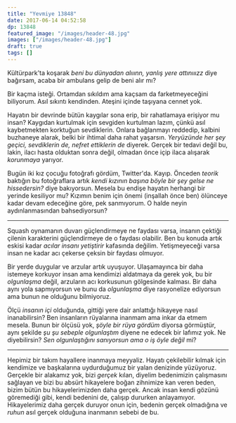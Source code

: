 ```yaml
---
title: "Yevmiye 13848"
date: 2017-06-14 04:52:58
dp: 13848
featured_image: "/images/header-48.jpg"
images: ["/images/header-48.jpg"]
draft: true
tags: []
---
```




Kültürpark'ta koşarak *beni bu dünyadan alııınn, yanlış yere attınııızz* diye
bağırsam, acaba bir ambulans gelip de beni alır mı?

Bir kaçma isteği. Ortamdan sıkıldım ama kaçsam da farketmeyeceğini biliyorum.
Asıl sıkıntı kendinden. Ateşini içinde taşıyana cennet yok. 

Hayatın bir devrinde bütün kaygılar sona erip, bir rahatlamaya erişiyor mu
insan? Kaygıdan kurtulmak için sevgiden kurtulman lazım, çünkü asıl kaybetmekten
korktuğun sevdiklerin. Onlara bağlanmayı reddedip, kalbini buzhaneye alarak,
belki bir ihtimal daha rahat yaşarsın. *Yeryüzünde her şey geçici, sevdiklerin
de, nefret ettiklerin de* diyerek. Gerçek bir tedavi değil bu, lakin, ilacı
hasta olduktan sonra değil, olmadan önce içip ilaca alışarak *korunmaya*
yarıyor.

Bugün iki kız çocuğu fotoğrafı gördüm, Twitter'da. Kayıp. Önceden *teorik*
baktığın bu fotoğraflara artık *kendi kızının başına böyle bir şey gelse ne
hissedersin?* diye bakıyorsun. Mesela bu endişe hayatın herhangi bir yerinde
kesiliyor mu? Kızımın benim için önemi (inşallah önce ben) ölünceye kadar devam
edeceğine göre, pek sanmıyorum. O halde neyin aydınlanmasından bahsediyorsun?

-------

Squash oynamanın duvarı güçlendirmeye ne faydası varsa, insanın çektiği çilenin
karakterini güçlendirmeye de o faydası olabilir. Ben bu konuda artık eskisi
kadar *acılar insanı yetiştirir* kafasında değilim. Yetişmeyeceği varsa insan ne
kadar acı çekerse çeksin bir faydası olmuyor. 

Bir yerde duygular ve arzular artık uyuşuyor. Ulaşamayınca bir daha istemeye
korkuyor insan ama kendimizi aldatmaya da gerek yok, bu bir *olgunlaşma* değil,
arzuların acı korkusunun gölgesinde kalması. Bir daha aynı yola sapmıyorsun ve
bunu da *olgunlaşma* diye rasyonelize ediyorsun ama bunun ne olduğunu bilmiyoruz. 

Ölçü *insanın içi* olduğunda, gittiği yere dair anlattığı hikayeye nasıl
inanabilirsin? Ben insanların rüyalarına inanmam ama inkar da etmem mesela.
Bunun bir ölçüsü yok, *şöyle bir rüya gördüm* diyorsa görmüştür, aynı şekilde
*şu şu sebeple olgunlaştım* diyene ne edecek bir lafımız yok. Ne diyebilirsin?
*Sen olgunlaştığını sanıyorsun ama o iş öyle değil* mi? 

-------

Hepimiz bir takım hayallere inanmaya meyyaliz. Hayatı çekilebilir kılmak için
kendimize ve başkalarına uydurduğumuz bir yalan denizinde yüzüyoruz. Gerçekle
bir alakamız yok, bizi *gerçek* kılan, diyelim bedenimizin çalışmasını sağlayan
ve bizi bu absürt hikayelere boğan zihnimize kan veren beden, bizim bütün bu
hikayelerimizden daha gerçek. Ancak insan kendi gözünü göremediği gibi, kendi
bedenini de, çalışıp dururken anlayamıyor. Hikayelerimiz daha gerçek duruyor
onun için, bedenin gerçek olmadığına ve *ruhun* asıl gerçek olduğuna inanmanın
sebebi de bu.


